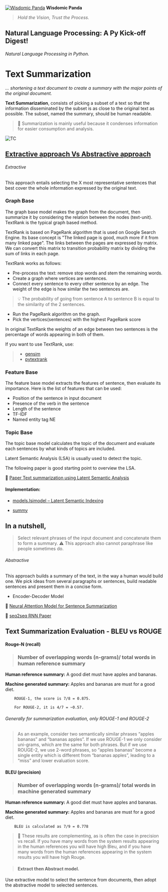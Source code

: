 [![Wisdomic Panda](https://github.com/robagwe/wisdomic-panda/blob/master/imgs/panda.png)](http://www.rohanbagwe.com/)  **Wisdomic Panda**
> *Hold the Vision, Trust the Process.*

## Natural Language Processing: A Py Kick-off Digest!
###### Natural Language Processing in Python.

# Text Summarization
*... shortening a text document to create a summary with the major points of the original document.*


**Text Summarization**, consists of picking a subset of a text so that the information disseminated by the subset is as close to the original text as possible. The subset, named the summary, should be human readable.

> :pushpin: Summarization is mainly useful because it condenses information for easier consumption and analysis. 

![TC](https://github.com/robagwe/wisdomic-panda/blob/master/imgs/tc.png)


## [Extractive approach Vs Abstractive approach](http://thescipub.com/PDF/jcssp.2016.178.190.pdf)

###### Extractive

This approach entails selecting the X most representative sentences that best cover the whole information expressed by the original text.

### **Graph Base**

The graph base model makes the graph from the document, then summarize it by considering the relation between the nodes (text-unit). TextRank is the typical graph based method.

TextRank is based on PageRank algorithm that is used on Google Search Engine. Its base concept is "The linked page is good, much more if it from many linked page". The links between the pages are expressed by matrix. We can convert this matrix to transition probability matrix by dividing the sum of links in each page. 

TextRank works as follows:

- Pre-process the text: remove stop words and stem the remaining words.
- Create a graph where vertices are sentences.
- Connect every sentence to every other sentence by an edge. The weight of the edge is how similar the two sentences are.

> :bulb: The probability of going from sentence A to sentence B is equal to the similarity of the 2 sentences.

- Run the PageRank algorithm on the graph.
- Pick the vertices(sentences) with the highest PageRank score

In original TextRank the weights of an edge between two sentences is the percentage of words appearing in both of them.

If you want to use TextRank, use:

> - [gensim](https://radimrehurek.com/gensim/summarization/summariser.html)
> - [pytextrank](https://github.com/ceteri/pytextrank)


### **Feature Base**

The feature base model extracts the features of sentence, then evaluate its importance. Here is the list of features that can be used:

- Position of the sentence in input document
- Presence of the verb in the sentence
- Length of the sentence
- TF-IDF
- Named entity tag NE



### **Topic Base**

The topic base model calculates the topic of the document and evaluate each sentences by what kinds of topics are included.

Latent Semantic Analysis (LSA) is usually used to detect the topic. 

The following paper is good starting point to overview the LSA.

:scroll: [Paper Text summarization using Latent Semantic Analysis](https://www.researchgate.net/publication/220195824_Text_summarization_using_Latent_Semantic_Analysis)

#### Implementation:

- [models.lsimodel – Latent Semantic Indexing](https://radimrehurek.com/gensim/models/lsimodel.html)

- [summy](https://github.com/miso-belica/sumy)

## In a nutshell,

> Select relevant phrases of the input document and concatenate them to form a summary.
> :warning: This approach also cannot paraphrase like people sometimes do.

###### Abstractive

This approach builds a summary of the text, in the way a human would build one. We pick ideas from several paragraphs or sentences, build readable sentences and present them in a concise form. 

- Encoder-Decoder Model

:scroll: [Neural Attention Model for Sentence Summarization](https://aclweb.org/anthology/D15-1044)

:scroll: [seq2seq RNN Paper](https://arxiv.org/pdf/1602.06023.pdf)



## Text Summarization Evaluation - BLEU vs ROUGE

#### Rouge-N (recall)

> ### Number of overlapping words (n-grams)/ total words in human reference summary

**Human reference summary:** A good diet must have apples and bananas.

**Machine generated summary:** Apples and bananas are must for a good diet.

 
		ROUGE-1, the score is 7/8 = 0.875.

		For ROUGE-2, it is 4/7 = ~0.57.


###### Generally for summarization evaluation, only ROUGE-1 and ROUGE-2 

> As an example, consider two semantically similar phrases “apples bananas” and “bananas apples”. If we use ROUGE-1 we only consider uni-grams, which are the same for both phrases. But if we use ROUGE-2, we use 2-word phrases, so “apples bananas” become a single entity which is different from “bananas apples”, leading to a “miss” and lower evaluation score.



#### BLEU (precision)

> ### Number of overlapping words (n-grams)/ total words in machine generated summary


**Human reference summary:** A good diet must have apples and bananas.

**Machine generated summary:** Apples and bananas are must for a good diet.

		BLEU is calculated as 7/9 = 0.778

> :pushpin: These results are complementing, as is often the case in precision vs recall. If you have many words from the system results appearing in the human references you will have high Bleu, and if you have many words from the human references appearing in the system results you will have high Rouge.




> #### Extract then Abstract model.
Use extractive model to select the sentence from documents, then adopt the abstractive model to selected sentences.




